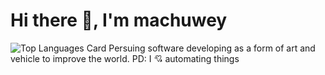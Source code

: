 # Hi there 👋, I'm machuwey
![Top Languages Card](https://github-readme-stats.vercel.app/api/top-langs/?username=machuwey&theme=radical&layout=compact)
<span>Persuing software developing as a form of art and vehicle to improve the world. 
PD: I 💘 automating things
<!--[![Machuwey's GitHub stats](https://github-readme-stats.vercel.app/api?username=machuwey&theme=radical&layout=compact)](https://github.com/machuwey/github-readme-stats)

**machuwey/machuwey** is a ✨ _special_ ✨ repository because its `README.md` (this file) appears on your GitHub profile.

Here are some ideas to get you started:

- 🔭 I’m currently working on ...
- 🌱 I’m currently learning ...
- 👯 I’m looking to collaborate on ...
- 🤔 I’m looking for help with ...
- 💬 Ask me about ...
- 📫 How to reach me: ...
- 😄 Pronouns: ...
- ⚡ Fun fact: ...
-->
